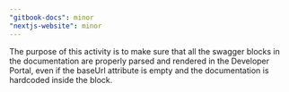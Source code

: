 ```yaml
---
"gitbook-docs": minor
"nextjs-website": minor
---
```


The purpose of this activity is to make sure that all the swagger blocks in the documentation are properly parsed and rendered in the Developer Portal, even if the baseUrl attribute is empty and the documentation is hardcoded inside the block.
